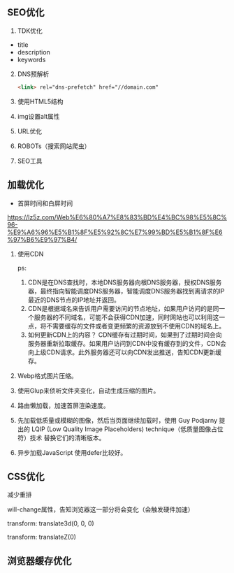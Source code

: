 ## SEO优化

1. TDK优化

- title
- description
- keywords

2. DNS预解析

   ``````html
   <link> rel="dns-prefetch" href="//domain.com"
   ``````

   

3. 使用HTML5结构

4. img设置alt属性

5. URL优化

6. ROBOTs（搜索网站爬虫）

7. SEO工具

## 加载优化

-  首屏时间和白屏时间

https://lz5z.com/Web%E6%80%A7%E8%83%BD%E4%BC%98%E5%8C%96-%E9%A6%96%E5%B1%8F%E5%92%8C%E7%99%BD%E5%B1%8F%E6%97%B6%E9%97%B4/

1. 使用CDN

   ps: 
      1. CDN是在DNS查找时，本地DNS服务器向根DNS服务器，授权DNS服务器，最终指向智能调度DNS服务器，智能调度DNS服务器找到离请求的IP最近的DNS节点的IP地址并返回。
      2. CDN是根据域名来告诉用户需要访问的节点地址，如果用户访问的是同一个服务器的不同域名，可能不会获得CDN加速，同时网站也可以利用这一点，将不需要缓存的文件或者变更频繁的资源放到不使用CDN的域名上。
      3. 如何更新CDN上的内容？ CDN缓存有过期时间，如果到了过期时间会向服务器重新拉取缓存。如果用户访问到CDN中没有缓存到的文件，CDN会向上级CDN请求。此外服务器还可以向CDN发出推送，告知CDN更新缓存。

2. Webp格式图片压缩。

3. 使用Glup来侦听文件夹变化，自动生成压缩的图片。

4. 路由懒加载，加速首屏渲染速度。

5. 先加载低质量或模糊的图像，然后当页面继续加载时，使用 Guy Podjarny 提出的 LQIP (Low Quality Image Placeholders) technique（低质量图像占位符）技术 替换它们的清晰版本。

6. 异步加载JavaScript 使用defer比较好。

## CSS优化

减少重排

will-change属性，告知浏览器这一部分将会变化（会触发硬件加速）

transform: translate3d(0, 0, 0)

transform: translateZ(0)

## 浏览器缓存优化

